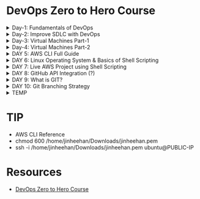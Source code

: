 
# DevOps Zero to Hero Course

<!-- ########## DAY 1 START ########## -->
<details>
<summary>Day-1: Fundamentals of DevOps</summary>

# What's DevOps?
- Improve delivery of application
- Automation
- Quality
- Monitoring
- Testing

</details>
<!-- ########## DAY 1 END ########## -->



<!-- ########## DAY 2 START ########## -->
<details>
<summary>Day-2: Improve SDLC with DevOps</summary>

# Software Development Lifecycle
- High-level Phases: Design, Develop, Test

# DeOps Improves following process quickly (Automated):
## Builiding
- Developer: Application code using git
## Testing
- QE: Test
## Deployment
- Production for customer

# Intro to Agile Methodology
- Planning
- Defining
- Designing (High-level Design, Low-level Design)
- Building
- Testing
- Deploy


</details>
<!-- ########## DAY 2 END ########## -->


<!-- ########## DAY 3 START ########## -->
<details>
<summary>Day-3: Virtual Machines Part-1</summary>

# Basic Process
- Purchase physical server
- Install hypervisor & virtual machine (Ex: vmware, xen)
- Make partition as VM1, VM2, ..., VM5 (logical partition)
- Give VM# to team (Ex: Team 1 can use VM1, so on)
- Each VM is independent in terms of hardware (Logical Systems)

</details>
<!-- ########## DAY 3 END ########## -->


<!-- ########## DAY 4 START ########## -->
<details>
<summary>Day-4: Virtual Machines Part-2</summary>

# AWS & Azure
## Script for request (to get EC2 instance)
- Valid, Authenticated, Authorized

## Script for directly talking to AWS API
- AWS CLI
- AWS API (Boto 3)
- AWS CFT
- AWS CDK
- Terraform

## Practice
- Create account
- Run instance

</details>
<!-- ########## DAY 4 END ########## -->

<!-- ########## DAY 5 START ########## -->
<details>
<summary>DAY 5: AWS CLI Full Guide</summary>

- chmod 600 /home/jinheehan/Downloads/test111.pem
- ssh -i /home/jinheehan/Downloads/test111.pem ubuntu@YOUR PUBLIC IP



# AWS CLI
- Install AWS CLI
- Security credentials
- - Create Access Key
- aws configure

# Practice Command
- touch jinheehan
- ls
- aws s3 ls

# Launching, listing, and terminating Amazon EC2 instances
- https://docs.aws.amazon.com/cli/latest/userguide/cli-services-ec2-instances.html

# Aws Cloudformation Templates
- https://github.com/awslabs/aws-cloudformation-templates/blob/master/aws/services/EC2/EC2InstanceWithSecurityGroupSample.yaml

# Boto3
- https://boto3.amazonaws.com/v1/documentation/api/latest/index.html

# AWS CLI Doc
- https://awscli.amazonaws.com/v2/documentation/api/latest/reference/ec2/index.html



</details>
<!-- ########## DAY 5 END ########## -->

<!-- ########## DAY 6 START ########## -->
<details>
<summary>DAY 6: Linux Operating System & Basics of Shell Scripting</summary>

# Why Linux?
- Free
- Open Source
- Secure
- Fast

# OS Layer
- System Software, User Process, Compiler
- System libraries
- Kernal
- O/S
- Hardware

# System Libraries
- EX: libc

# Kernel
- Device Management
- Memory Management
- Process Management
- Handling system

# Shell Scripting
- chmod 600 /home/jinheehan/Downloads/test11.pem
- ssh -i /home/jinheehan/Downloads/test11.pem ubuntu@PUBLIC-IP
- ls
- pwd
- touch jinheefile
- mkdir jinheedir
- rm r jinhee
- free
- nproc
- df -h
- top

</details>
<!-- ########## DAY 6 END ########## -->


<!-- ########## DAY 7 START ########## -->
<details>
<summary>DAY 7: Live AWS Project using Shell Scripting</summary>

aws configure
vim aws_resource_tracker.sh

```bash
#!/bin/bash
######################################
# Author: Jinhee Han
# Date: Mar 12
#
# Version: v1
# This script will report the AWS resource usage
######################################

set -x

# AWS S3
# AWS EC2
# AWS Lambda
# AWS IAM Users

# list s3 buckets
echo "Print list of s3 buckets"
aws s3 ls > resourceTracker

# list EC2 Instance
echo "Print list of ec2 buckets"
aws ec2 describe-instances | jq '.Reservations[].Instances[].InstanceId'

# list lambda
echo "Print list of lambda functions"
aws lambda list-functions >> resourceTracker

# list IAM users
echo "Print list of IAM Users"
aws iam list-useers
```
sudo apt install jq
chmod 777 aws_resource_tracker.sh
./aws_resource_tracker.sh | more

</details>
<!-- ########## DAY 7 END ########## -->


<!-- ########## DAY 8 START ########## -->
<details>
<summary>DAY 8: GitHub API Integration (?)</summary>


# github-script-demo.sh
- ./github-script-demo.sh $password /user



# github-api-integration-module.sh
- https://github.com/devops-by-examples/Shell/blob/main/github-api-integration-module.sh
```bash
#!/bin/bash
################################
# Author: Abhishek
# Version: v1
#
#
#
# This script will help users to communicate and retrieve information from GitHub
# Usage:
#   Please provide your github token and rest api to the script as input
#
################################

if [ ${#@} -lt 2 ]; then
    echo "usage: $0 [your github token] [REST expression]"
    exit 1;
fi

GITHUB_TOKEN=$1
GITHUB_API_REST=$2

GITHUB_API_HEADER_ACCEPT="Accept: application/vnd.github.v3+json"

temp=`basename $0`
TMPFILE=`mktemp /tmp/${temp}.XXXXXX` || exit 1


function rest_call {
    curl -s $1 -H "${GITHUB_API_HEADER_ACCEPT}" -H "Authorization: token $GITHUB_TOKEN" >> $TMPFILE
}

# single page result-s (no pagination), have no Link: section, the grep result is empty
last_page=`curl -s -I "https://api.github.com${GITHUB_API_REST}" -H "${GITHUB_API_HEADER_ACCEPT}" -H "Authorization: token $GITHUB_TOKEN" | grep '^Link:' | sed -e 's/^Link:.*page=//g' -e 's/>.*$//g'`

# does this result use pagination?
if [ -z "$last_page" ]; then
    # no - this result has only one page
    rest_call "https://api.github.com${GITHUB_API_REST}"
else

    # yes - this result is on multiple pages
    for p in `seq 1 $last_page`; do
        rest_call "https://api.github.com${GITHUB_API_REST}?page=$p"
    done
fi

cat $TMPFILE
```




</details>
<!-- ########## DAY 8 END ########## -->



<!-- ########## DAY 9 START ########## -->
<details>
<summary>DAY 9: What is GIT?</summary>

# Centralized Version Control (or SVN)
- I can share my code through central server
- Finally other devs can pull from central server
- Developer can't communicate if central server is down

# Distributed Version Control
- Can create multiple copies from distributed server
- Developers can directly communicate
- Fork

# Git
- Open source

# GitHub, GitLab, Bitbucket
- Usability
- Issues
- Comment
- Review
- Project Management

# Git CMD
- git init
- git status
- git add calculator.sh
- git diff
- git commit -m "this is my first version of addition"
- git log
- git reset --hard 546fh56gf5jgj65gj


# .git




</details>
<!-- ########## DAY 9 END ########## -->

<!-- ########## DAY 10 START ########## -->
<details>
<summary>DAY 10: Git Branching Strategy</summary>

# Branch
## Master
- All Branches (Feature, Release, etc) should be merged into master (up-to-date)

## Feature
- Separation

## Release
- Ship to customer

</details>
<!-- ########## DAY 10 END ########## -->



<!-- ########## DAY ? START ########## -->
<details>
<summary>TEMP</summary>



</details>
<!-- ########## DAY ? END ########## -->

# TIP
- AWS CLI Reference
- chmod 600 /home/jinheehan/Downloads/jinheehan.pem
- ssh -i /home/jinheehan/Downloads/jinheehan.pem ubuntu@PUBLIC-IP

# Resources
- [DevOps Zero to Hero Course](https://www.youtube.com/watch?v=UoxCA-nHhSY&list=PLdpzxOOAlwvIKMhk8WhzN1pYoJ1YU8Csa)

